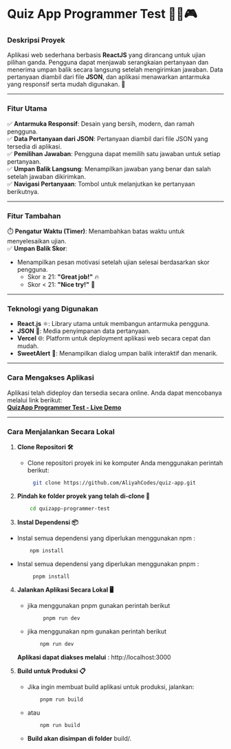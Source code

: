 # **Quiz App Programmer Test** 🧑‍💻🎮  

### **Deskripsi Proyek**  
Aplikasi web sederhana berbasis **ReactJS** yang dirancang untuk ujian pilihan ganda. Pengguna dapat menjawab serangkaian pertanyaan dan menerima umpan balik secara langsung setelah mengirimkan jawaban. Data pertanyaan diambil dari file **JSON**, dan aplikasi menawarkan antarmuka yang responsif serta mudah digunakan. 🎯  

---

### **Fitur Utama**  
✅ **Antarmuka Responsif**: Desain yang bersih, modern, dan ramah pengguna.  
✅ **Data Pertanyaan dari JSON**: Pertanyaan diambil dari file JSON yang tersedia di aplikasi.  
✅ **Pemilihan Jawaban**: Pengguna dapat memilih satu jawaban untuk setiap pertanyaan.  
✅ **Umpan Balik Langsung**: Menampilkan jawaban yang benar dan salah setelah jawaban dikirimkan.  
✅ **Navigasi Pertanyaan**: Tombol untuk melanjutkan ke pertanyaan berikutnya.  

---

### **Fitur Tambahan**  
⏱️ **Pengatur Waktu (Timer)**: Menambahkan batas waktu untuk menyelesaikan ujian.  
✅ **Umpan Balik Skor**:  
- Menampilkan pesan motivasi setelah ujian selesai berdasarkan skor pengguna.  
  - Skor ≥ 21: **"Great job!"** 🔥  
  - Skor < 21: **"Nice try!"** 🙌  

---

### **Teknologi yang Digunakan**  
- **React.js** ⚛️: Library utama untuk membangun antarmuka pengguna.  
- **JSON** 📄: Media penyimpanan data pertanyaan.  
- **Vercel** 🌐: Platform untuk deployment aplikasi web secara cepat dan mudah.  
- **SweetAlert** 🍬: Menampilkan dialog umpan balik interaktif dan menarik.  

---

### **Cara Mengakses Aplikasi**  
Aplikasi telah dideploy dan tersedia secara online. Anda dapat mencobanya melalui link berikut:  
[**QuizApp Programmer Test - Live Demo**](quiztest-programmer.vercel.app)  

---

### **Cara Menjalankan Secara Lokal**  
1. **Clone Repositori 🛠️**  
    - Clone repositori proyek ini ke komputer Anda menggunakan perintah berikut:

   ```bash
        git clone https://github.com/AliyahCodes/quiz-app.git

2. **Pindah ke folder proyek yang telah di-clone 📂**
    ```bash
        cd quizapp-programmer-test

3. **Instal Dependensi 📦**
 - Instal semua dependensi yang diperlukan menggunakan npm :

    ```bash
        npm install

 - Instal semua dependensi yang diperlukan menggunakan pnpm :

   ```bash
        pnpm install

4. **Jalankan Aplikasi Secara Lokal 🖥️**
    - jika menggunakan pnpm gunakan perintah berikut
        ```bash
             pnpm run dev

    - jika menggunakan npm gunakan perintah berikut
        ```bash
            npm run dev

    **Aplikasi dapat diakses melalui** : http://localhost:3000

5. **Build untuk Produksi 📋**
    - Jika ingin membuat build aplikasi untuk produksi, jalankan:

        ```bash
            pnpm run build
    - atau

        ```bash
            npm run build

    - **Build akan disimpan di folder** build/.





    




    


